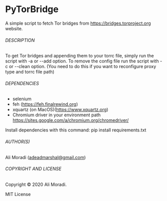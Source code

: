 # PyTorBridge
A simple script to fetch Tor bridges from https://bridges.torproject.org website.

###### DESCRIPTION

To get Tor bridges and appending them to your torrc file, simply run the script with -a or --add option.
To remove the config file run the script with -c or --clean option. (You need to do this if you want to reconfigure proxy type and torrc file path)

###### DEPENDENCIES

* selenium
* feh (https://feh.finalrewind.org)
* xquartz (on MacOS)(https://www.xquartz.org)
* Chromium driver in your environment path https://sites.google.com/a/chromium.org/chromedriver/

Install dependencies with this command:
pip install requirements.txt

###### AUTHOR(S)

Ali Moradi (adeadmarshal@gmail.com)

###### COPYRIGHT AND LICENSE

Copyright © 2020 Ali Moradi.

MIT License
